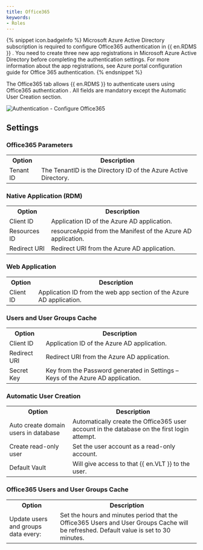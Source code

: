 ```yaml
---
title: Office365
keywords:
- Roles
---
```

{% snippet icon.badgeInfo %} 
Microsoft Azure Active Directory subscription is required to configure Office365 authentication in {{ en.RDMS }} . You need to create three new app registrations in Microsoft Azure Active Directory before completing the authentication settings. For more information about the app registrations, see Azure portal configuration guide for Office 365 authentication. 
{% endsnippet %}  

 
The Office365 tab allows {{ en.RDMS }} to authenticate users using Office365 authentication . All fields are mandatory except the Automatic User Creation section. 

![Authentication - Configure Office365](/img/en/server/authenticationoffice365.png)

## Settings 
### Office365 Parameters 
<table>
	<tr>
		<th>
Option 
		</th>
		<th>
Description 
		</th>
	</tr>
	<tr>
		<td>
Tenant ID 
		</td>
		<td>
The TenantID is the Directory ID of the Azure Active Directory. 
		</td>
	</tr>
</table>

### Native Application (RDM) 
<table>
	<tr>
		<th>
Option 
		</th>
		<th>
Description 
		</th>
	</tr>
	<tr>
		<td>
Client ID 
		</td>
		<td>
Application ID of the Azure AD application. 
		</td>
	</tr>
	<tr>
		<td>
Resources ID 
		</td>
		<td>
resourceAppid from the Manifest of the Azure AD application. 
		</td>
	</tr>
	<tr>
		<td>
Redirect URI 
		</td>
		<td>
Redirect URI from the Azure AD application. 
		</td>
	</tr>
</table>

### Web Application 
<table>
	<tr>
		<th>
Option 
		</th>
		<th>
Description 
		</th>
	</tr>
	<tr>
		<td>
Client ID 
		</td>
		<td>
Application ID from the web app section of the Azure AD application. 
		</td>
	</tr>
</table>

### Users and User Groups Cache 
<table>
	<tr>
		<th>
Option 
		</th>
		<th>
Description 
		</th>
	</tr>
	<tr>
		<td>
Client ID 
		</td>
		<td>
Application ID of the Azure AD application. 
		</td>
	</tr>
	<tr>
		<td>
Redirect URI 
		</td>
		<td>
Redirect URI from the Azure AD application. 
		</td>
	</tr>
	<tr>
		<td>
Secret Key 
		</td>
		<td>
Key from the Password generated in Settings – Keys of the Azure AD application. 
		</td>
	</tr>
</table>

### Automatic User Creation 
<table>
	<tr>
		<th>
Option 
		</th>
		<th>
Description 
		</th>
	</tr>
	<tr>
		<td>
Auto create domain users in database 
		</td>
		<td>
Automatically create the Office365 user account in the database on the first login attempt. 
		</td>
	</tr>
	<tr>
		<td>
Create read-only user 
		</td>
		<td>
Set the user account as a read-only account. 
		</td>
	</tr>
	<tr>
		<td>
Default Vault 
		</td>
		<td>
Will give access to that {{ en.VLT }} to the user. 
		</td>
	</tr>
</table>

### Office365 Users and User Groups Cache 
<table>
	<tr>
		<th>
Option 
		</th>
		<th>
Description 
		</th>
	</tr>
	<tr>
		<td>
Update users and groups data every: 
		</td>
		<td>
Set the hours and minutes period that the Office365 Users and User Groups Cache will be refreshed. Default value is set to 30 minutes. 
		</td>
	</tr>
</table>


